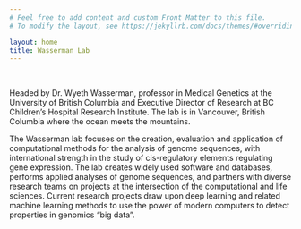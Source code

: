 ```yaml
---
# Feel free to add content and custom Front Matter to this file.
# To modify the layout, see https://jekyllrb.com/docs/themes/#overriding-theme-defaults

layout: home
title: Wasserman Lab 
---
```



<br>

Headed by Dr. Wyeth Wasserman, professor in Medical Genetics at the University of British Columbia and Executive Director of Research at BC Children’s Hospital Research Institute. The lab is in Vancouver, British Columbia where the ocean meets the mountains. 

The Wasserman lab focuses on the creation, evaluation and application of computational methods for the analysis of genome sequences, with international strength in the study of cis-regulatory elements regulating gene expression. The lab creates widely used software and databases, performs applied analyses of genome sequences, and partners with diverse research teams on projects at the intersection of the computational and life sciences. Current research projects draw upon deep learning and related machine learning methods to use the power of modern computers to detect properties in genomics “big data”.  


